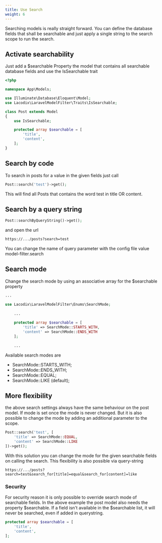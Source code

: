 ```yaml
---
title: Use Search
weight: 6
---
```


Searching models is really straight forward. You can define the database fields that shall be searchable and just apply
a single string to the search scope to run the search.

## Activate searchability

Just add a $searchable Property the model that contains all searchable database fields and use the IsSearchable trait

```php
<?php

namespace App\Models;

use Illuminate\Database\Eloquent\Model;
use Lacodix\LaravelModelFilter\Traits\IsSearchable;

class Post extends Model
{
    use IsSearchable;

    protected array $searchable = [
        'title',
        'content',
    ];
}
```

## Search by code

To search in posts for a value in the given fields just call

```php
Post::search('test')->get();
```

This will find all Posts that contains the word test in title OR content.

## Search by a query string

```php
Post::searchByQueryString()->get();
```

and open the url

```bash
https://.../posts?search=test
```

You can change the name of query parameter with the config file value model-filter.search

## Search mode

Change the search mode by using an associative array for the $searchable property

```php
...

use Lacodix\LaravelModelFilter\Enums\SearchMode;
    
    ...
     
    protected array $searchable = [
        'title' => SearchMode::STARTS_WITH,
        'content' => SearchMode::ENDS_WITH
    ];
    
    ...
```

Available search modes are
- SearchMode::STARTS_WITH;
- SearchMode::ENDS_WITH;
- SearchMode::EQUAL;
- SearchMode::LIKE (default);

## More flexibility

the above search settings always have the same behaviour on the post model. If mode is set once the mode
is never changed. But it is also possible to change the mode by adding an additional parameter to the scope. 

```php
Post::search('test', [
    'title' => SearchMode::EQUAL,
    'content' => SearchMode::LIKE
])->get();
```

With this solution you can change the mode for the given searchable fields on calling the search.
This flexibility is also possible via query-string

```
https://.../posts?search=test&search_for[title]=equal&search_for[content]=like
```

### Security

For security reason it is only possible to override search mode of searchable fields. In the above
example the post model also needs the property $searchable. If a field isn't available in the 
$searchable list, it will never be searched, even if added in querystring.

```php 
protected array $searchable = [
    'title',
    'content',
];
```
